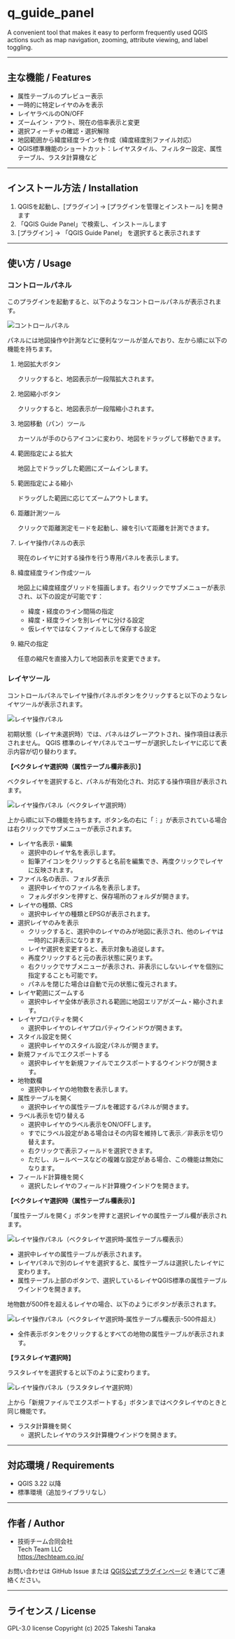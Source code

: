 # q_guide_panel
A convenient tool that makes it easy to perform frequently used QGIS actions such as map navigation, zooming, attribute viewing, and label toggling.


---

## 主な機能 / Features
 
- 属性テーブルのプレビュー表示
- 一時的に特定レイヤのみを表示
- レイヤラベルのON/OFF  
- ズームイン・アウト、現在の倍率表示と変更  
- 選択フィーチャの確認・選択解除  
- 地図範囲から緯度経度ラインを作成（緯度経度別ファイル対応）  
- QGIS標準機能のショートカット：レイヤスタイル、フィルター設定、属性テーブル、ラスタ計算機など

---

## インストール方法 / Installation

1. QGISを起動し、[プラグイン] → [プラグインを管理とインストール] を開きます  
2. 「QGIS Guide Panel」で検索し、インストールします  
3. [プラグイン] → 「QGIS Guide Panel」 を選択すると表示されます

---

## 使い方 / Usage

### コントロールパネル

このプラグインを起動すると、以下のようなコントロールパネルが表示されます。

![コントロールパネル](./docs/images/en/control_panel.png)

パネルには地図操作や計測などに便利なツールが並んでおり、左から順に以下の機能を持ちます。

1. 地図拡大ボタン
    
    クリックすると、地図表示が一段階拡大されます。
    
2. 地図縮小ボタン
    
    クリックすると、地図表示が一段階縮小されます。
    
3. 地図移動（パン）ツール
    
    カーソルが手のひらアイコンに変わり、地図をドラッグして移動できます。
    
4. 範囲指定による拡大
    
    地図上でドラッグした範囲にズームインします。
    
5. 範囲指定による縮小
    
    ドラッグした範囲に応じてズームアウトします。
    
6. 距離計測ツール
    
    クリックで距離測定モードを起動し、線を引いて距離を計測できます。
    
7. レイヤ操作パネルの表示
    
    現在のレイヤに対する操作を行う専用パネルを表示します。
    
8. 緯度経度ライン作成ツール
    
    地図上に緯度経度グリッドを描画します。右クリックでサブメニューが表示され、以下の設定が可能です：
    
    - 緯度・経度のライン間隔の指定
    - 緯度・経度ラインを別レイヤに分ける設定
    - 仮レイヤではなくファイルとして保存する設定
9. 縮尺の指定
    
    任意の縮尺を直接入力して地図表示を変更できます。
    

### レイヤツール

コントロールパネルでレイヤ操作パネルボタンをクリックすると以下のようなレイヤツールが表示されます。

![レイヤ操作パネル](./docs/images/en/layer_panel.png)


初期状態（レイヤ未選択時）では、パネルはグレーアウトされ、操作項目は表示されません。
QGIS 標準のレイヤパネルでユーザーが選択したレイヤに応じて表示内容が切り替わります。

**【ベクタレイヤ選択時（属性テーブル欄非表示）】**

ベクタレイヤを選択すると、パネルが有効化され、対応する操作項目が表示されます。

![レイヤ操作パネル（ベクタレイヤ選択時）](./docs/images/en/layer_panel_vector.png)

上から順に以下の機能を持ちます。ボタン名の右に「⋮」が表示されている場合は右クリックでサブメニューが表示されます。

- レイヤ名表示・編集
    - 選択中のレイヤ名を表示します。
    - 鉛筆アイコンをクリックすると名前を編集でき、再度クリックでレイヤに反映されます。
- ファイル名の表示、フォルダ表示
    - 選択中レイヤのファイル名を表示します。
    - フォルダボタンを押すと、保存場所のフォルダが開きます。
- レイヤの種類、CRS
    - 選択中レイヤの種類とEPSGが表示されます。
- 選択レイヤのみを表示
    - クリックすると、選択中のレイヤのみが地図に表示され、他のレイヤは一時的に非表示になります。
    - レイヤ選択を変更すると、表示対象も追従します。
    - 再度クリックすると元の表示状態に戻ります。
    - 右クリックでサブメニューが表示され、非表示にしないレイヤを個別に指定することも可能です。
    - パネルを閉じた場合は自動で元の状態に復元されます。
- レイヤ範囲にズームする
    - 選択中レイヤ全体が表示される範囲に地図エリアがズーム・縮小されます。
- レイヤプロパティを開く
    - 選択中レイヤのレイヤプロパティウインドウが開きます。
- スタイル設定を開く
    - 選択中レイヤのスタイル設定パネルが開きます。
- 新規ファイルでエクスポートする
    - 選択中レイヤを新規ファイルでエクスポートするウインドウが開きます。
- 地物数欄
    - 選択中レイヤの地物数を表示します。
- 属性テーブルを開く
    - 選択中レイヤの属性テーブルを確認するパネルが開きます。
- ラベル表示を切り替える
    - 選択中レイヤのラベル表示をON/OFFします。
    - すでにラベル設定がある場合はその内容を維持して表示／非表示を切り替えます。
    - 右クリックで表示フィールドを選択できます。
    - ただし、ルールベースなどの複雑な設定がある場合、この機能は無効になります。
- フィールド計算機を開く
    - 選択したレイヤのフィールド計算機ウインドウを開きます。

**【ベクタレイヤ選択時（属性テーブル欄表示）】**

「属性テーブルを開く」ボタンを押すと選択レイヤの属性テーブル欄が表示されます。

![レイヤ操作パネル（ベクタレイヤ選択時‐属性テーブル欄表示）](./docs/images/en/layer_panel_vector_attrtable.png)

- 選択中レイヤの属性テーブルが表示されます。
- レイヤパネルで別のレイヤを選択すると、属性テーブルは選択したレイヤに変わります。
- 属性テーブル上部のボタンで、選択しているレイヤQGIS標準の属性テーブルウインドウを開きます。

地物数が500件を超えるレイヤの場合、以下のようにボタンが表示されます。

![レイヤ操作パネル（ベクタレイヤ選択時‐属性テーブル欄表示-500件超え）](./docs/images/en/layer_panel_vector_attrtable_over_500.png)

- 全件表示ボタンをクリックするとすべての地物の属性テーブルが表示されます。

**【ラスタレイヤ選択時】**

ラスタレイヤを選択すると以下のように変わります。

![レイヤ操作パネル（ラスタタレイヤ選択時）](./docs/images/en/layer_panel_raster.png)

上から「新規ファイルでエクスポートする」ボタンまではベクタレイヤのときと同じ機能です。

- ラスタ計算機を開く
    - 選択したレイヤのラスタ計算機ウインドウを開きます。

---

## 対応環境 / Requirements

- QGIS 3.22 以降
- 標準環境（追加ライブラリなし）

---

## 作者 / Author

- 技術チーム合同会社  
  Tech Team LLC  
  https://techteam.co.jp/

お問い合わせは GitHub Issue または [QGIS公式プラグインページ](https://plugins.qgis.org/) を通じてご連絡ください。

---

## ライセンス / License

GPL-3.0 license
Copyright (c) 2025 Takeshi Tanaka

